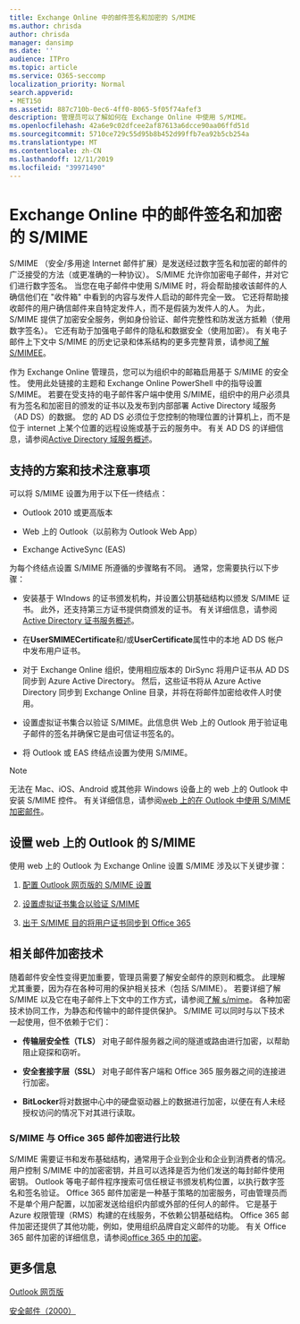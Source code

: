 ```yaml
---
title: Exchange Online 中的邮件签名和加密的 S/MIME
ms.author: chrisda
author: chrisda
manager: dansimp
ms.date: ''
audience: ITPro
ms.topic: article
ms.service: O365-seccomp
localization_priority: Normal
search.appverid:
- MET150
ms.assetid: 887c710b-0ec6-4ff0-8065-5f05f74afef3
description: 管理员可以了解如何在 Exchange Online 中使用 S/MIME。
ms.openlocfilehash: 42a6e9c02dfcee2af87613a6dcce90aa06ffd51d
ms.sourcegitcommit: 5710ce729c55d95b8b452d99ffb7ea92b5cb254a
ms.translationtype: MT
ms.contentlocale: zh-CN
ms.lasthandoff: 12/11/2019
ms.locfileid: "39971490"
---
```

# <a name="smime-for-message-signing-and-encryption-in-exchange-online"></a>Exchange Online 中的邮件签名和加密的 S/MIME

S/MIME （安全/多用途 Internet 邮件扩展）是发送经过数字签名和加密的邮件的广泛接受的方法（或更准确的一种协议）。 S/MIME 允许你加密电子邮件，并对它们进行数字签名。 当您在电子邮件中使用 S/MIME 时，将会帮助接收该邮件的人确信他们在 "收件箱" 中看到的内容与发件人启动的邮件完全一致。 它还将帮助接收邮件的用户确信邮件来自特定发件人，而不是假装为发件人的人。 为此，S/MIME 提供了加密安全服务，例如身份验证、邮件完整性和防发送方抵赖（使用数字签名）。 它还有助于加强电子邮件的隐私和数据安全（使用加密）。 有关电子邮件上下文中 S/MIME 的历史记录和体系结构的更多完整背景，请参阅[了解 S/MIMEE](https://docs.microsoft.com/previous-versions/tn-archive/aa995740(v=exchg.65))。

作为 Exchange Online 管理员，您可以为组织中的邮箱启用基于 S/MIME 的安全性。 使用此处链接的主题和 Exchange Online PowerShell 中的指导设置 S/MIME。 若要在受支持的电子邮件客户端中使用 S/MIME，组织中的用户必须具有为签名和加密目的颁发的证书以及发布到内部部署 Active Directory 域服务（AD DS）的数据。 您的 AD DS 必须位于您控制的物理位置的计算机上，而不是位于 internet 上某个位置的远程设施或基于云的服务中。 有关 AD DS 的详细信息，请参阅[Active Directory 域服务概述](https://docs.microsoft.com/windows-server/identity/ad-ds/get-started/virtual-dc/active-directory-domain-services-overview)。

## <a name="supported-scenarios-and-technical-considerations"></a>支持的方案和技术注意事项

可以将 S/MIME 设置为用于以下任一终结点：

- Outlook 2010 或更高版本

- Web 上的 Outlook（以前称为 Outlook Web App）

- Exchange ActiveSync (EAS)

为每个终结点设置 S/MIME 所遵循的步骤略有不同。 通常，您需要执行以下步骤：

- 安装基于 WIndows 的证书颁发机构，并设置公钥基础结构以颁发 S/MIME 证书。 此外，还支持第三方证书提供商颁发的证书。 有关详细信息，请参阅 [Active Directory 证书服务概述](https://docs.microsoft.com/previous-versions/windows/it-pro/windows-server-2012-r2-and-2012/hh831740(v=ws.11))。

- 在**UserSMIMECertificate**和/或**UserCertificate**属性中的本地 AD DS 帐户中发布用户证书。

- 对于 Exchange Online 组织，使用相应版本的 DirSync 将用户证书从 AD DS 同步到 Azure Active Directory。 然后，这些证书将从 Azure Active Directory 同步到 Exchange Online 目录，并将在将邮件加密给收件人时使用。

- 设置虚拟证书集合以验证 S/MIME。此信息供 Web 上的 Outlook 用于验证电子邮件的签名并确保它是由可信证书签名的。

- 将 Outlook 或 EAS 终结点设置为使用 S/MIME。

> [!NOTE]
> 无法在 Mac、iOS、Android 或其他非 Windows 设备上的 web 上的 Outlook 中安装 S/MIME 控件。 有关详细信息，请参阅[web 上的在 Outlook 中使用 S/MIME 加密邮件](https://support.office.com/article/878c79fc-7088-4b39-966f-14512658f480)。

## <a name="setup-smime-with-outlook-on-the-web"></a>设置 web 上的 Outlook 的 S/MIME

使用 web 上的 Outlook 为 Exchange Online 设置 S/MIME 涉及以下关键步骤：

1. [配置 Outlook 网页版的 S/MIME 设置](configure-s-mime-settings-for-outlook-web-app.md)

2. [设置虚拟证书集合以验证 S/MIME](set-up-virtual-certificate-collection-to-validate-s-mime.md)

3. [出于 S/MIME 目的将用户证书同步到 Office 365](sync-user-certificates-to-office-365-for-s-mime.md)

## <a name="related-message-encryption-technologies"></a>相关邮件加密技术

随着邮件安全性变得更加重要，管理员需要了解安全邮件的原则和概念。 此理解尤其重要，因为存在各种可用的保护相关技术（包括 S/MIME）。 若要详细了解 S/MIME 以及它在电子邮件上下文中的工作方式，请参阅[了解 s/mime](https://docs.microsoft.com/previous-versions/tn-archive/aa995740(v=exchg.65))。 各种加密技术协同工作，为静态和传输中的邮件提供保护。 S/MIME 可以同时与以下技术一起使用，但不依赖于它们：

- **传输层安全性（TLS）** 对电子邮件服务器之间的隧道或路由进行加密，以帮助阻止窥探和窃听。

- **安全套接字层（SSL）** 对电子邮件客户端和 Office 365 服务器之间的连接进行加密。

- **BitLocker**将对数据中心中的硬盘驱动器上的数据进行加密，以便在有人未经授权访问的情况下对其进行读取。

### <a name="smime-compared-with-office-365-message-encryption"></a>S/MIME 与 Office 365 邮件加密进行比较

S/MIME 需要证书和发布基础结构，通常用于企业到企业和企业到消费者的情况。 用户控制 S/MIME 中的加密密钥，并且可以选择是否为他们发送的每封邮件使用密钥。 Outlook 等电子邮件程序搜索可信任根证书颁发机构位置，以执行数字签名和签名验证。 Office 365 邮件加密是一种基于策略的加密服务，可由管理员而不是单个用户配置，以加密发送给组织内部或外部的任何人的邮件。 它是基于 Azure 权限管理（RMS）构建的在线服务，不依赖公钥基础结构。 Office 365 邮件加密还提供了其他功能，例如，使用组织品牌自定义邮件的功能。 有关 Office 365 邮件加密的详细信息，请参阅[office 365 中的加密](https://docs.microsoft.com/microsoft-365/compliance/encryption)。

## <a name="more-information"></a>更多信息

[Outlook 网页版](https://docs.microsoft.com/exchange/exchange-admin-center)

[安全邮件（2000）](https://docs.microsoft.com/previous-versions/windows/it-pro/windows-2000-server/cc962043(v=technet.10))
